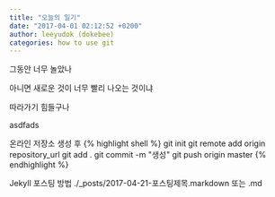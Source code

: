 ```yaml
---
title: "오늘의 일기"
date: "2017-04-01 02:12:52 +0200"
author: leeyudok (dokebee)
categories: how to use git
---
```


그동안 너무 놀았나

아니면 새로운 것이 너무 빨리 나오는 것이냐

따라가기 힘들구나

asdfads


온라인 저장소 생성 후 
{% highlight shell %}
git init
git remote add origin repository_url
git add .
git commit -m "생성"
git push origin master
{% endhighlight %}

Jekyll 포스팅 방법
./_posts/2017-04-21-포스팅제목.markdown 또는 .md
